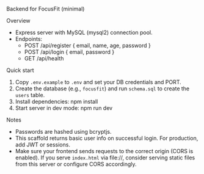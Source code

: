 Backend for FocusFit (minimal)

Overview
- Express server with MySQL (mysql2) connection pool.
- Endpoints:
  - POST /api/register  { email, name, age, password }
  - POST /api/login     { email, password }
  - GET  /api/health

Quick start
1. Copy `.env.example` to `.env` and set your DB credentials and PORT.
2. Create the database (e.g., `focusfit`) and run `schema.sql` to create the `users` table.
3. Install dependencies:
   npm install
4. Start server in dev mode:
   npm run dev

Notes
- Passwords are hashed using bcryptjs.
- This scaffold returns basic user info on successful login. For production, add JWT or sessions.
- Make sure your frontend sends requests to the correct origin (CORS is enabled). If you serve `index.html` via file://, consider serving static files from this server or configure CORS accordingly.
